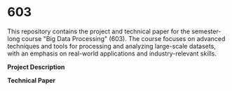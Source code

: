 # 603
This repository contains the project and technical paper for the semester-long course "Big Data Processing" (603). The course focuses on advanced techniques and tools for processing and analyzing large-scale datasets, with an emphasis on real-world applications and industry-relevant skills.

**Project Description**



**Technical Paper**



